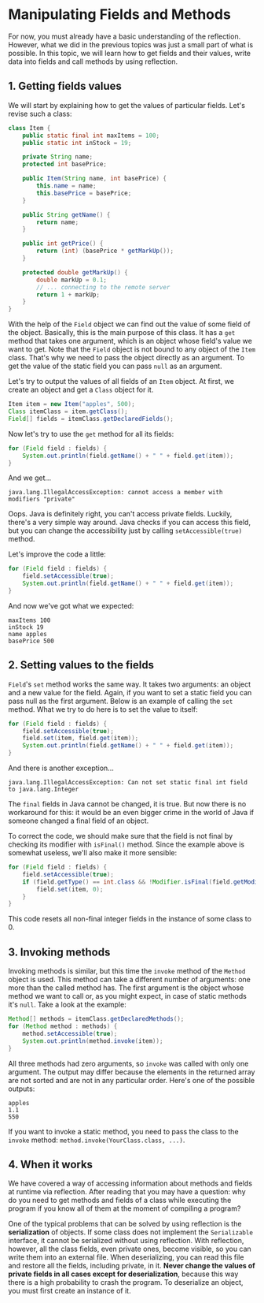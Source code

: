 # Manipulating Fields and Methods

For now, you must already have a basic understanding of the reflection. However, what we did in the previous topics was just a small part of what is possible. In this topic, we will learn how to get fields and their values, write data into fields and call methods by using reflection.

## 1. Getting fields values

We will start by explaining how to get the values of particular fields. Let's revise such a class:
```java
class Item {
    public static final int maxItems = 100;
    public static int inStock = 19;

    private String name;
    protected int basePrice;

    public Item(String name, int basePrice) {
        this.name = name;
        this.basePrice = basePrice;
    }

    public String getName() {
        return name;
    }

    public int getPrice() {
        return (int) (basePrice * getMarkUp());
    }

    protected double getMarkUp() {
        double markUp = 0.1;
        // ... connecting to the remote server
        return 1 + markUp;
    }
}
```

With the help of the `Field` object we can find out the value of some field of the object. Basically, this is the main purpose of this class. It has a `get` method that takes one argument, which is an object whose field's value we want to get. Note that the `Field` object is not bound to any object of the `Item` class. That's why we need to pass the object directly as an argument. To get the value of the static field you can pass `null` as an argument.

Let's try to output the values of all fields of an `Item` object. At first, we create an object and get a `Class` object for it.
```java
Item item = new Item("apples", 500);
Class itemClass = item.getClass();
Field[] fields = itemClass.getDeclaredFields();
```

Now let's try to use the `get` method for all its fields:
```java
for (Field field : fields) {
    System.out.println(field.getName() + " " + field.get(item));
}
```

And we get...
```
java.lang.IllegalAccessException: cannot access a member with modifiers "private"
```

Oops. Java is definitely right, you can't access private fields. Luckily, there's a very simple way around. Java checks if you can access this field, but you can change the accessibility just by calling `setAccessible(true)` method.

Let's improve the code a little:
```java
for (Field field : fields) {
    field.setAccessible(true);
    System.out.println(field.getName() + " " + field.get(item));
}
```

And now we've got what we expected:
```
maxItems 100
inStock 19
name apples
basePrice 500
```

## 2. Setting values to the fields

`Field`'s `set` method works the same way. It takes two arguments: an object and a new value for the field. Again, if you want to set a static field you can pass null as the first argument. Below is an example of calling the `set` method. What we try to do here is to set the value to itself:
```java
for (Field field : fields) {
    field.setAccessible(true);
    field.set(item, field.get(item));
    System.out.println(field.getName() + " " + field.get(item));
}
```

And there is another exception...
```
java.lang.IllegalAccessException: Can not set static final int field to java.lang.Integer
```

The `final` fields in Java cannot be changed, it is true. But now there is no workaround for this: it would be an even bigger crime in the world of Java if someone changed a final field of an object.

To correct the code, we should make sure that the field is not final by checking its modifier with `isFinal()` method. Since the example above is somewhat useless, we'll also make it more sensible:
```java
for (Field field : fields) {
    field.setAccessible(true);
    if (field.getType() == int.class && !Modifier.isFinal(field.getModifiers())) {
        field.set(item, 0);
    }
}
```

This code resets all non-final integer fields in the instance of some class to 0. 

## 3. Invoking methods

Invoking methods is similar, but this time the `invoke` method of the `Method` object is used. This method can take a different number of arguments: one more than the called method has. The first argument is the object whose method we want to call or, as you might expect, in case of static methods it's `null`. Take a look at the example:
```java
Method[] methods = itemClass.getDeclaredMethods();
for (Method method : methods) {
    method.setAccessible(true);
    System.out.println(method.invoke(item));
}
```

All three methods had zero arguments, so `invoke` was called with only one argument. The output may differ because the elements in the returned array are not sorted and are not in any particular order. Here's one of the possible outputs:
```
apples
1.1
550
```

If you want to invoke a static method, you need to pass the class to the `invoke` method: `method.invoke(YourClass.class, ...)`.

## 4. When it works

We have covered a way of accessing information about methods and fields at runtime via reflection. After reading that you may have a question: why do you need to get methods and fields of a class while executing the program if you know all of them at the moment of compiling a program?

One of the typical problems that can be solved by using reflection is the **serialization** of objects. If some class does not implement the `Serializable` interface, it cannot be serialized without using reflection. With reflection, however, all the class fields, even private ones, become visible, so you can write them into an external file. When deserializing, you can read this file and restore all the fields, including private, in it. **Never change the values of private fields in all cases except for deserialization**, because this way there is a high probability to crash the program. To deserialize an object, you must first create an instance of it.
